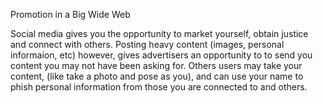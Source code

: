 Promotion in a Big Wide Web

Social media gives you the opportunity to market yourself, obtain justice and connect with others. Posting heavy content (images, personal informaion, etc) however, gives advertisers an opportunity to to send you content you may not have been asking for. Others users may take your content, (like take a photo and pose as you), and can use your name to phish personal information from those you are connected to and others. 
